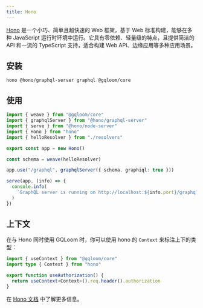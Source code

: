 ```yaml
---
title: Hono
---
```


[Hono](https://hono.dev/) 是一个小巧、简单且超快速的 Web 框架，基于 Web 标准构建，能够在多种 JavaScript 运行时环境中运行。它具有零依赖、轻量级的特点，且提供简洁的 API 和一流的 TypeScript 支持，适合构建 Web API、边缘应用等多种应用场景。

## 安装

```package-install
hono @hono/graphql-server graphql @gqloom/core
```

## 使用

```ts
import { weave } from "@gqloom/core"
import { graphqlServer } from "@hono/graphql-server"
import { serve } from "@hono/node-server"
import { Hono } from "hono"
import { helloResolver } from "./resolvers"

export const app = new Hono()

const schema = weave(helloResolver)

app.use("/graphql", graphqlServer({ schema, graphiql: true }))

serve(app, (info) => {
  console.info(
    `GraphQL server is running on http://localhost:${info.port}/graphql`
  )
})
```

## 上下文

在与 Hono 同时使用 GQLoom 时，你可以使用 hono 的 `Context` 来标注上下的类型：

```ts
import { useContext } from "@gqloom/core"
import type { Context } from "hono"

export function useAuthorization() {
  return useContext<Context>().req.header().authorization
}
```

在 [Hono 文档](https://hono.dev/docs/api/context) 中了解更多信息。